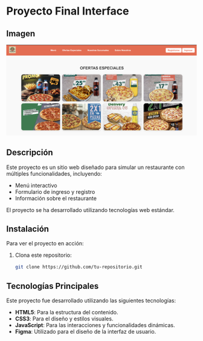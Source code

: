 # **Proyecto Final Interface**

## **Imagen**
![Vista previa del proyecto](./images/imagenportada.png)


## **Descripción**
Este proyecto es un sitio web diseñado para simular un restaurante con múltiples funcionalidades, incluyendo:
- Menú interactivo
- Formulario de ingreso y registro
- Información sobre el restaurante

El proyecto se ha desarrollado utilizando tecnologías web estándar.

## **Instalación**
Para ver el proyecto en acción:
1. Clona este repositorio:
   ```bash
   git clone https://github.com/tu-repositorio.git

## **Tecnologías Principales**

Este proyecto fue desarrollado utilizando las siguientes tecnologías:

- **HTML5**: Para la estructura del contenido.
- **CSS3**: Para el diseño y estilos visuales.
- **JavaScript**: Para las interacciones y funcionalidades dinámicas.
- **Figma**: Utilizado para el diseño de la interfaz de usuario.
